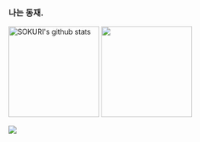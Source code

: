 ### 나는 동재.


<a href="https://github.com/Eungyeol41"><img align="center" style="height:180px" src="https://github-readme-stats.vercel.app/api?username=Eungyeol41&show_icons=true&include_all_commits=true&hide_border=true&bg_color=30,7F7FD5,86A8E7,91eae4&title_color=fff&text_color=fff" alt="SOKURI's github stats" /></a>
<a href="https://github.com/Eungyeol41"><img align="center" style="height:180px" src="https://github-readme-stats.vercel.app/api/top-langs/?username=Eungyeol41&layout=compact&hide_border=true&bg_color=30,91eae4,86A8E7&title_color=fff&text_color=fff" /></a> 
<br>
<br>
<a href="https://hits.seeyoufarm.com"><img src="https://hits.seeyoufarm.com/api/count/incr/badge.svg?url=https%3A%2F%2Fgithub.com%2Fjea071&count_bg=%23473DC8&title_bg=%23E0D1FF&icon=&icon_color=%23E7E7E7&title=+HI+&edge_flat=false"/></a>
